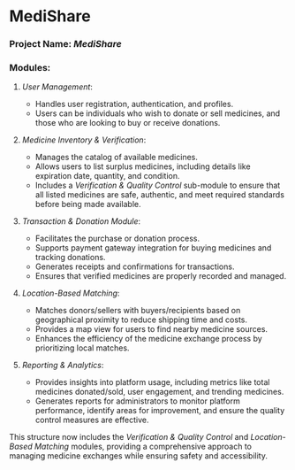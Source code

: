 # MediShare
### Project Name: *MediShare*

### Modules:

1. *User Management*: 
   - Handles user registration, authentication, and profiles. 
   - Users can be individuals who wish to donate or sell medicines, and those who are looking to buy or receive donations.

2. *Medicine Inventory & Verification*: 
   - Manages the catalog of available medicines.
   - Allows users to list surplus medicines, including details like expiration date, quantity, and condition.
   - Includes a *Verification & Quality Control* sub-module to ensure that all listed medicines are safe, authentic, and meet required standards before being made available.

3. *Transaction & Donation Module*: 
   - Facilitates the purchase or donation process.
   - Supports payment gateway integration for buying medicines and tracking donations.
   - Generates receipts and confirmations for transactions.
   - Ensures that verified medicines are properly recorded and managed.

4. *Location-Based Matching*: 
   - Matches donors/sellers with buyers/recipients based on geographical proximity to reduce shipping time and costs.
   - Provides a map view for users to find nearby medicine sources.
   - Enhances the efficiency of the medicine exchange process by prioritizing local matches.

5. *Reporting & Analytics*: 
   - Provides insights into platform usage, including metrics like total medicines donated/sold, user engagement, and trending medicines.
   - Generates reports for administrators to monitor platform performance, identify areas for improvement, and ensure the quality control measures are effective.

This structure now includes the *Verification & Quality Control* and *Location-Based Matching* modules, providing a comprehensive approach to managing medicine exchanges while ensuring safety and accessibility.
